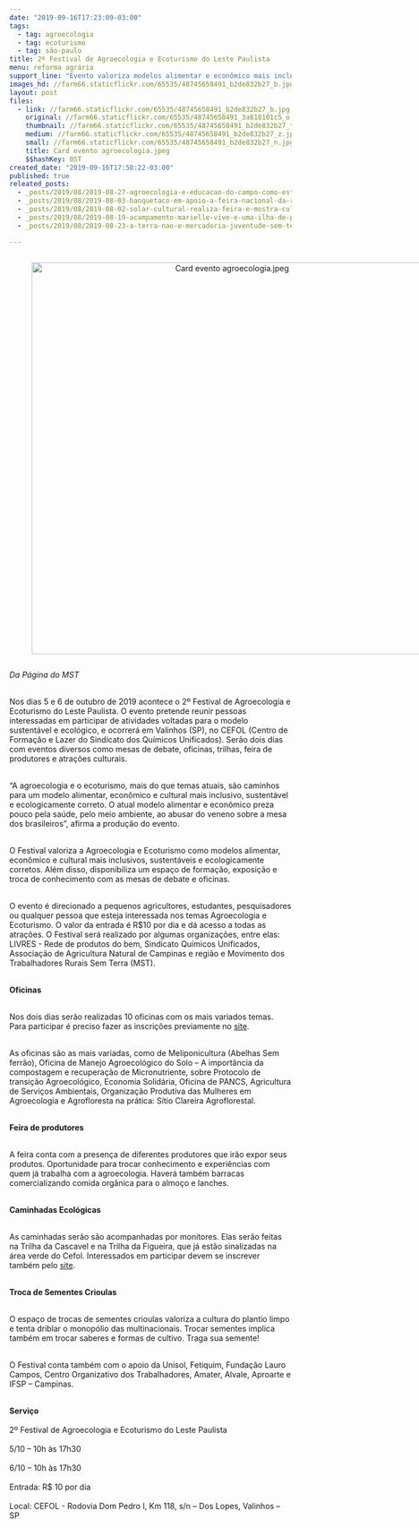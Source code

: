 ```yaml
---
date: "2019-09-16T17:23:09-03:00"
tags:
  - tag: agroecologia
  - tag: ecoturismo
  - tag: são-paulo
title: 2º Festival de Agroecologia e Ecoturismo do Leste Paulista
menu: reforma agrária
support_line: "Evento valoriza modelos alimentar e econômico mais inclusivo e ecologicamente corretos e deve reunir agricultores, estudantes e pessoas que buscam trocar experiências"
images_hd: //farm66.staticflickr.com/65535/48745658491_b2de832b27_b.jpg
layout: post
files:
  - link: //farm66.staticflickr.com/65535/48745658491_b2de832b27_b.jpg
    original: //farm66.staticflickr.com/65535/48745658491_3a818101c5_o.jpg
    thumbnail: //farm66.staticflickr.com/65535/48745658491_b2de832b27_t.jpg
    medium: //farm66.staticflickr.com/65535/48745658491_b2de832b27_z.jpg
    small: //farm66.staticflickr.com/65535/48745658491_b2de832b27_n.jpg
    title: Card evento agroecologia.jpeg
    $$hashKey: 05T
created_date: "2019-09-16T17:50:22-03:00"
published: true
releated_posts:
  - _posts/2019/08/2019-08-27-agroecologia-e-educacao-do-campo-como-estrategia-de-luta-e-organizacao-popular.md
  - _posts/2019/08/2019-08-03-banquetaco-em-apoio-a-feira-nacional-da-reforma-agraria-sera-realizado-neste-domingo.md
  - _posts/2019/08/2019-08-02-solar-cultural-realiza-feira-e-mostra-cultural-da-reforma-agraria.md
  - _posts/2019/08/2019-08-19-acampamento-marielle-vive-e-uma-ilha-de-produtividade-em-um-mar-de-condominios.md
  - _posts/2019/08/2019-08-23-a-terra-nao-e-mercadoria-juventude-sem-terra-e-agroecologia.md

---
```

<div style="text-align:center">
<figure class="image" style="display:inline-block"><img alt="Card evento agroecologia.jpeg" height="700" src="//farm66.staticflickr.com/65535/48745658491_b2de832b27_b.jpg" width="700" />
<figcaption></figcaption>
</figure>
</div>

<p><em>Da P&aacute;gina do MST</em><br />
&nbsp;</p>

<p>Nos dias 5 e 6 de outubro de 2019 acontece o 2&ordm; Festival de Agroecologia e Ecoturismo do Leste Paulista. O evento pretende reunir pessoas interessadas em participar de atividades voltadas para o modelo sustent&aacute;vel e ecol&oacute;gico, e ocorrer&aacute; em Valinhos (SP), no CEFOL (Centro de Forma&ccedil;&atilde;o e Lazer do Sindicato dos Qu&iacute;micos Unificados). Ser&atilde;o dois dias com eventos diversos como mesas de debate, oficinas, trilhas, feira de produtores e atra&ccedil;&otilde;es culturais.&nbsp;<br />
&nbsp;</p>

<p>&ldquo;A agroecologia e o ecoturismo, mais do que temas atuais, s&atilde;o caminhos para um modelo alimentar, econ&ocirc;mico e cultural mais inclusivo, sustent&aacute;vel e ecologicamente correto. O atual modelo alimentar e econ&ocirc;mico preza pouco pela sa&uacute;de, pelo meio ambiente, ao abusar do veneno sobre a mesa dos brasileiros&rdquo;, afirma a produ&ccedil;&atilde;o do evento.<br />
&nbsp;</p>

<p>O Festival valoriza a Agroecologia e Ecoturismo como modelos alimentar, econ&ocirc;mico e cultural mais inclusivos, sustent&aacute;veis e ecologicamente corretos. Al&eacute;m disso, disponibiliza um espa&ccedil;o de forma&ccedil;&atilde;o, exposi&ccedil;&atilde;o e troca de conhecimento com as mesas de debate e oficinas.<br />
&nbsp;</p>

<p>O evento &eacute; direcionado a pequenos agricultores, estudantes, pesquisadores ou qualquer pessoa que esteja interessada nos temas Agroecologia e Ecoturismo. O valor da entrada &eacute; R$10 por dia e d&aacute; acesso a todas as atra&ccedil;&otilde;es. O Festival ser&aacute; realizado por algumas organiza&ccedil;&otilde;es, entre elas: LIVRES - Rede de produtos do bem, Sindicato Qu&iacute;micos Unificados, Associa&ccedil;&atilde;o de Agricultura Natural de Campinas e regi&atilde;o e Movimento dos Trabalhadores Rurais Sem Terra (MST).<br />
&nbsp;</p>

<p><strong>Oficinas</strong></p>

<p><br />
Nos dois dias ser&atilde;o realizadas 10 oficinas com os mais variados temas. Para participar &eacute; preciso fazer as inscri&ccedil;&otilde;es previamente no <a href="http://festivalae.com.br">site</a>.&nbsp;<br />
&nbsp;</p>

<p>As oficinas s&atilde;o as mais variadas, como de Meliponicultura (Abelhas Sem ferr&atilde;o), Oficina de Manejo Agroecol&oacute;gico do Solo &ndash; A import&acirc;ncia da compostagem e recupera&ccedil;&atilde;o de Micronutriente, sobre Protocolo de transi&ccedil;&atilde;o Agroecol&oacute;gico, Economia Solid&aacute;ria, Oficina de PANCS, Agricultura de Servi&ccedil;os Ambientais, Organiza&ccedil;&atilde;o Produtiva das Mulheres em Agroecologia e Agrofloresta na pr&aacute;tica: S&iacute;tio Clareira Agroflorestal.<br />
&nbsp;</p>

<p><strong>Feira de produtores</strong></p>

<p><br />
A feira conta com a presen&ccedil;a de diferentes produtores que ir&atilde;o expor seus produtos. Oportunidade para trocar conhecimento e experi&ecirc;ncias com quem j&aacute; trabalha com a agroecologia. Haver&aacute; tamb&eacute;m barracas comercializando comida org&acirc;nica para o almo&ccedil;o e lanches.&nbsp;<br />
&nbsp;</p>

<p><strong>Caminhadas Ecol&oacute;gicas</strong></p>

<p><br />
As caminhadas ser&atilde;o s&atilde;o acompanhadas por monitores. Elas ser&atilde;o feitas na Trilha da Cascavel e na Trilha da Figueira, que j&aacute; est&atilde;o sinalizadas na &aacute;rea verde do Cefol. Interessados em participar devem se inscrever tamb&eacute;m pelo <a href="http://festivalae.com.br/trilha-da-figueira/ e http://festivalae.com.br/trilha-da-cascavel/">site</a>.</p>

<p><br />
<strong>Troca de Sementes Crioulas</strong></p>

<p><br />
O espa&ccedil;o de trocas de sementes crioulas valoriza a cultura do plantio limpo e tenta driblar o monop&oacute;lio das multinacionais. Trocar sementes implica tamb&eacute;m em trocar saberes e formas de cultivo. Traga sua semente!<br />
&nbsp;</p>

<p>O Festival conta tamb&eacute;m com o apoio da Unisol, Fetiquim, Funda&ccedil;&atilde;o Lauro Campos, Centro Organizativo dos Trabalhadores, Amater, Alvale, Aproarte e IFSP &ndash; Campinas.<br />
&nbsp;</p>

<p><strong>Servi&ccedil;o</strong><br />
<br />
2&ordm; Festival de Agroecologia e Ecoturismo do Leste Paulista<br />
<br />
5/10 &ndash; 10h &agrave;s 17h30<br />
<br />
6/10 &ndash; 10h &agrave;s 17h30<br />
<br />
Entrada: R$ 10 por dia<br />
<br />
Local: CEFOL - Rodovia Dom Pedro I, Km 118, s/n &ndash; Dos Lopes, Valinhos &ndash; SP&nbsp;</p>
